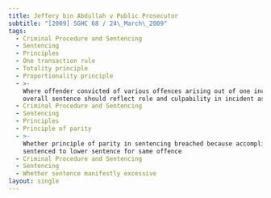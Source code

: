 ```yaml
---
title: Jeffery bin Abdullah v Public Prosecutor
subtitle: "[2009] SGHC 68 / 24\_March\_2009"
tags:
  - Criminal Procedure and Sentencing
  - Sentencing
  - Principles
  - One transaction rule
  - Totality principle
  - Proportionality principle
  - >-
    Where offender convicted of various offences arising out of one incident
    overall sentence should reflect role and culpability in incident as a whole
  - Criminal Procedure and Sentencing
  - Sentencing
  - Principles
  - Principle of parity
  - >-
    Whether principle of parity in sentencing breached because accomplice
    sentenced to lower sentence for same offence
  - Criminal Procedure and Sentencing
  - Sentencing
  - Whether sentence manifestly excessive
layout: single
---
```


